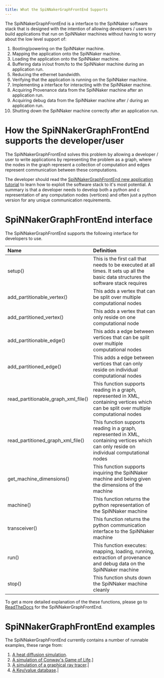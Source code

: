 ```yaml
---
title: What the SpiNNakerGraphFrontEnd Supports
---
```


The SpiNNakerGraphFrontEnd is a interface to the SpiNNaker software stack that is designed with the intention of allowing developers / users to 
build applications that run on SpiNNaker machines without having to worry about the low level support of:

1. Booting/powering on the SpiNNaker machine.
1. Mapping the application onto the SpiNNaker machine.
1. Loading the application onto the SpiNNaker machine.
1. Buffering data in/out from/to to the SpiNNaker machine during an application run.
1. Reducing the ethernet bandwidth.
1. Verifying that the application is running on the SpiNNaker machine.
1. Implementing a interface for interacting with the SpiNNaker machine.
1. Acquiring Provenance data from the SpiNNaker machine after an application run.
1. Acquiring debug data from the SpiNNaker machine after / during an application run.
1. Shutting down the SpiNNaker machine correctly after an application run.

# How the SpiNNakerGraphFrontEnd supports the developer/user

The SpiNNakerGraphFrontEnd solves this problem by allowing a developer / user to write applications by representing the problem as a graph, where the
nodes in the graph represent a collection of computation and edges represent communication between these computations. 

The developer should read the [SpiNNakerGraphFrontEnd new application tutorial](SpiNNakerGraphFrontEndAddNewApplicationTutorial.html) to learn how to 
exploit the software stack to it's most potential. A summary is that a developer needs to develop both a python and c representation of any computation nodes (vertices) and often just a python version for any unique communication requirements. 

# SpiNNakerGraphFrontEnd interface

The SpiNNakerGraphFrontEnd supports the following interface for developers to use.

|Name|Definition|
|:----------|:----------------------------|
|setup()|This is the first call that needs to be executed at all times. It sets up all the basic data structures the software stack requires|
|add_partitionable_vertex()|This adds a vertex that can be split over multiple computational nodes|
|add_partitioned_vertex()|This adds a vertex that can only reside on one computational node|
|add_partitionable_edge()|This adds a edge between vertices that can be split over multiple computational nodes|
|add_partitioned_edge()|This adds a edge between vertices that can only reside on individual computational nodes|
|read_partitionable_graph_xml_file()|This function supports reading in a graph, represented in XML, containing vertices which can be split over multiple computational nodes|
|read_partitioned_graph_xml_file()|This function supports reading in a graph, represented in XML, containing vertices which can only reside on individual computational nodes|
|get_machine_dimensions()|This function supports inquiring the SpiNNaker machine and being given the dimensions of the machine|
|machine()|This function returns the python representation of the SpiNNaker machine|
|transceiver()| This function returns the python communication interface to the SpiNNaker machine| 
|run()|This function executes: mapping, loading, running, extraction of provenance and debug data on the SpiNNaker machine|
|stop()|This function shuts down the SpiNNaker machine cleanly|

To get a more detailed explanation of the these functions, please go to [ReadTheDocs]() for the SpiNNakerGraphFrontEnd.

# SpiNNakerGraphFrontEnd examples

The SpiNNakerGraphFrontEnd currently contains a number of runnable examples, these range from:
1. [A heat diffusion simulation]().
1. [A simulation of Conway's Game of Life]().]
1. [A simulation of a graphical ray tracer]().|
1. [A Key/value database]().|
